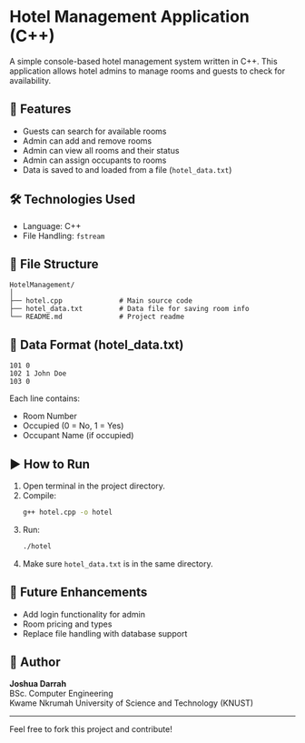 # Hotel Management Application (C++)

A simple console-based hotel management system written in C++. This application allows hotel admins to manage rooms and guests to check for availability.

## 🔧 Features

- Guests can search for available rooms
- Admin can add and remove rooms
- Admin can view all rooms and their status
- Admin can assign occupants to rooms
- Data is saved to and loaded from a file (`hotel_data.txt`)

## 🛠 Technologies Used

- Language: C++
- File Handling: `fstream`

## 📂 File Structure

```
HotelManagement/
│
├── hotel.cpp              # Main source code
├── hotel_data.txt         # Data file for saving room info
└── README.md              # Project readme
```

## 🧾 Data Format (hotel_data.txt)
```
101 0
102 1 John Doe
103 0
```
Each line contains:
- Room Number
- Occupied (0 = No, 1 = Yes)
- Occupant Name (if occupied)

## ▶️ How to Run

1. Open terminal in the project directory.
2. Compile:
   ```bash
   g++ hotel.cpp -o hotel
   ```
3. Run:
   ```bash
   ./hotel
   ```
4. Make sure `hotel_data.txt` is in the same directory.

## 🚀 Future Enhancements

- Add login functionality for admin
- Room pricing and types
- Replace file handling with database support

## 👤 Author

**Joshua Darrah**  
BSc. Computer Engineering  
Kwame Nkrumah University of Science and Technology (KNUST)

---
Feel free to fork this project and contribute!
